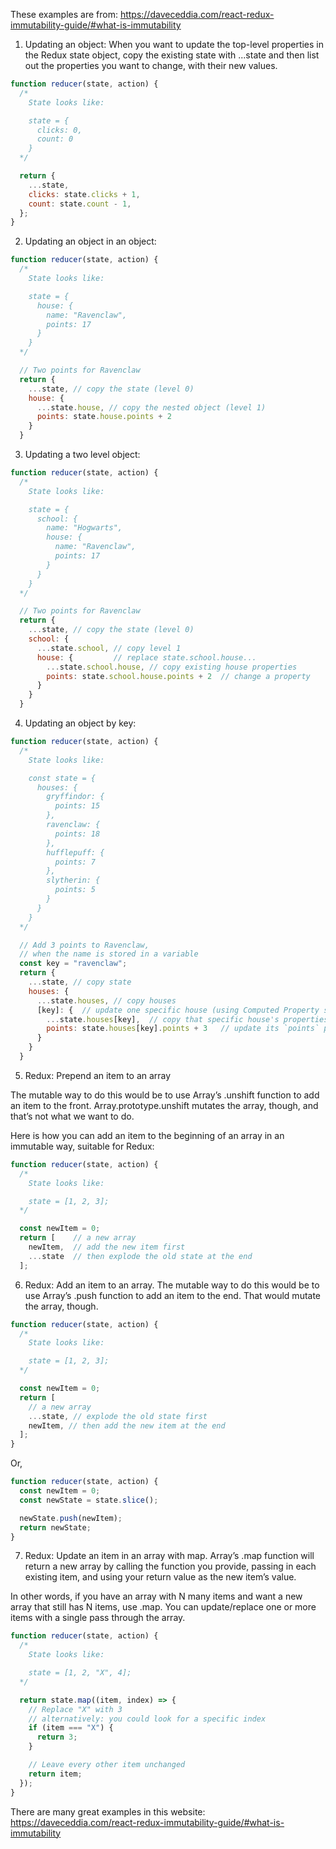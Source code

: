 These examples are from: https://daveceddia.com/react-redux-immutability-guide/#what-is-immutability

1. Updating an object: When you want to update the top-level properties in the Redux state object, copy the existing state with ...state and then list out the properties you want to change, with their new values.

```js
function reducer(state, action) {
  /*
    State looks like:

    state = {
      clicks: 0,
      count: 0
    }
  */

  return {
    ...state,
    clicks: state.clicks + 1,
    count: state.count - 1,
  };
}
```

2. Updating an object in an object:

```js
function reducer(state, action) {
  /*
    State looks like:

    state = {
      house: {
        name: "Ravenclaw",
        points: 17
      }
    }
  */

  // Two points for Ravenclaw
  return {
    ...state, // copy the state (level 0)
    house: {
      ...state.house, // copy the nested object (level 1)
      points: state.house.points + 2
    }
  }
```

3. Updating a two level object:

```js
function reducer(state, action) {
  /*
    State looks like:

    state = {
      school: {
        name: "Hogwarts",
        house: {
          name: "Ravenclaw",
          points: 17
        }
      }
    }
  */

  // Two points for Ravenclaw
  return {
    ...state, // copy the state (level 0)
    school: {
      ...state.school, // copy level 1
      house: {         // replace state.school.house...
        ...state.school.house, // copy existing house properties
        points: state.school.house.points + 2  // change a property
      }
    }
  }
```

4. Updating an object by key:

```js
function reducer(state, action) {
  /*
    State looks like:

    const state = {
      houses: {
        gryffindor: {
          points: 15
        },
        ravenclaw: {
          points: 18
        },
        hufflepuff: {
          points: 7
        },
        slytherin: {
          points: 5
        }
      }
    }
  */

  // Add 3 points to Ravenclaw,
  // when the name is stored in a variable
  const key = "ravenclaw";
  return {
    ...state, // copy state
    houses: {
      ...state.houses, // copy houses
      [key]: {  // update one specific house (using Computed Property syntax)
        ...state.houses[key],  // copy that specific house's properties
        points: state.houses[key].points + 3   // update its `points` property
      }
    }
  }
```

5. Redux: Prepend an item to an array

The mutable way to do this would be to use Array’s .unshift function to add an item to the front. Array.prototype.unshift mutates the array, though, and that’s not what we want to do.

Here is how you can add an item to the beginning of an array in an immutable way, suitable for Redux:

```js
function reducer(state, action) {
  /*
    State looks like:

    state = [1, 2, 3];
  */

  const newItem = 0;
  return [    // a new array
    newItem,  // add the new item first
    ...state  // then explode the old state at the end
  ];
```

6. Redux: Add an item to an array. The mutable way to do this would be to use Array’s .push function to add an item to the end. That would mutate the array, though.

```js
function reducer(state, action) {
  /*
    State looks like:

    state = [1, 2, 3];
  */

  const newItem = 0;
  return [
    // a new array
    ...state, // explode the old state first
    newItem, // then add the new item at the end
  ];
}
```

Or,

```js
function reducer(state, action) {
  const newItem = 0;
  const newState = state.slice();

  newState.push(newItem);
  return newState;
}
```

7. Redux: Update an item in an array with map. Array’s .map function will return a new array by calling the function you provide, passing in each existing item, and using your return value as the new item’s value.

In other words, if you have an array with N many items and want a new array that still has N items, use .map. You can update/replace one or more items with a single pass through the array.

```js
function reducer(state, action) {
  /*
    State looks like:

    state = [1, 2, "X", 4];
  */

  return state.map((item, index) => {
    // Replace "X" with 3
    // alternatively: you could look for a specific index
    if (item === "X") {
      return 3;
    }

    // Leave every other item unchanged
    return item;
  });
}
```

There are many great examples in this website: https://daveceddia.com/react-redux-immutability-guide/#what-is-immutability
